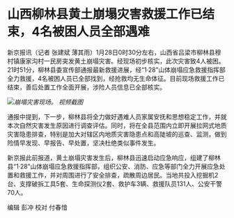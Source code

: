 # 山西柳林县黄土崩塌灾害救援工作已结束，4名被困人员全部遇难

新京报讯（记者 张建斌
薄其雨）1月28日0时30分左右，山西省吕梁市柳林县穆村镇康家沟村一民房突发黄土崩塌灾害。经现场初步核实，此次灾害致4人被困。21时51分，柳林县委宣传部通报最新救援进展，经“1·28”山体崩塌应急救援指挥部全力救援，4名被困人员已全部找到，经抢救均无生命体征。目前现场救援工作已结束，善后处置工作全面开展，涉险人员信息已全部核实。

![](https://inews.gtimg.com/newsapp_bt/0/15631286635/1000)_崩塌灾害现场。 视频截图_

通报中提到，下一步，柳林县将全力做好遇难人员家属安抚和思想稳定工作，并就本次自然灾害发生原因进行调查评估。同时，将在全县范围内立即开展拉网式地质灾害隐患排查，特别是加大对辖区内地质灾害隐患点和高陡坡的巡查、监测，做到险情早发现、早报告、早处置，坚决杜绝类似事件发生。

新京报此前报道，黄土崩塌灾害发生后，柳林县迅速启动应急响应，组建了柳林县“1·28”山体崩塌应急救援指挥部，组织公安、消防、应急等部门全力开展应急处置和救援工作，并对周围进行了安全排查，疏散周边居民。当地共投入挖掘机2台、支撑破拆工具5套、生命探测仪2套、救护车3辆、救援队员131人、公安干警70人。

编辑 彭冲 校对 付春愔

